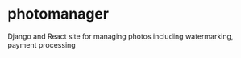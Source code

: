 # photomanager
Django and React site for managing photos including watermarking, payment processing
